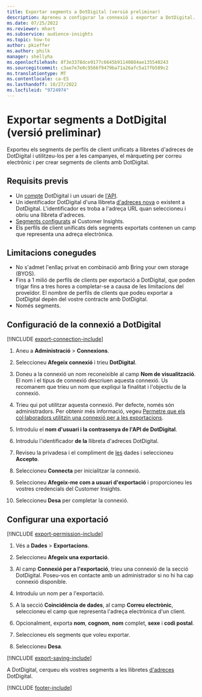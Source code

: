 ```yaml
---
title: Exportar segments a DotDigital (versió preliminar)
description: Apreneu a configurar la connexió i exportar a DotDigital.
ms.date: 07/25/2022
ms.reviewer: mhart
ms.subservice: audience-insights
ms.topic: how-to
author: pkieffer
ms.author: philk
manager: shellyha
ms.openlocfilehash: 8f3e3378dce9177c6645b91140884ae135540243
ms.sourcegitcommit: c3ae7e7e0c9566f9479ba71a26afc5a17fb589c2
ms.translationtype: MT
ms.contentlocale: ca-ES
ms.lasthandoff: 10/27/2022
ms.locfileid: "9724974"
---
```

# <a name="export-segments-to-dotdigital-preview"></a>Exportar segments a DotDigital (versió preliminar)

Exporteu els segments de perfils de client unificats a llibretes d'adreces de DotDigital i utilitzeu-los per a les campanyes, el màrqueting per correu electrònic i per crear segments de clients amb DotDigital.

## <a name="prerequisites"></a>Requisits previs

- Un [compte](https://dotdigital.com/) DotDigital i un usuari de [l'API](https://support.dotdigital.com/hc/articles/115001718730-How-do-I-create-an-API-user).
- Un identificador DotDigital d'una llibreta [d'adreces nova](https://support.dotdigital.com/hc/articles/212211968-Creating-an-address-book) o existent a DotDigital. L'identificador es troba a l'adreça URL quan seleccioneu i obriu una llibreta d'adreces.
- [Segments configurats](segments.md) al Customer Insights.
- Els perfils de client unificats dels segments exportats contenen un camp que representa una adreça electrònica.

## <a name="known-limitations"></a>Limitacions conegudes

- No s'admet l'enllaç privat en combinació amb Bring your own storage (BYOS).
- Fins a 1 milió de perfils de clients per exportació a DotDigital, que poden trigar fins a tres hores a completar-se a causa de les limitacions del proveïdor. El nombre de perfils de clients que podeu exportar a DotDigital depèn del vostre contracte amb DotDigital.
- Només segments.

## <a name="set-up-connection-to-dotdigital"></a>Configuració de la connexió a DotDigital

[!INCLUDE [export-connection-include](includes/export-connection-admn.md)]

1. Aneu a **Administració** > **Connexions**.

1. Seleccioneu **Afegeix connexió** i trieu **DotDigital**.

1. Doneu a la connexió un nom reconeixible al camp **Nom de visualització**. El nom i el tipus de connexió descriuen aquesta connexió. Us recomanem que trieu un nom que expliqui la finalitat i l'objectiu de la connexió.

1. Trieu qui pot utilitzar aquesta connexió. Per defecte, només són administradors. Per obtenir més informació, vegeu [Permetre que els col·laboradors utilitzin una connexió per a les exportacions](connections.md#allow-contributors-to-use-a-connection-for-exports).

1. Introduïu el **nom d'usuari i la contrasenya de l'API de DotDigital**.

1. Introduïu l'identificador **de la** llibreta d'adreces DotDigital.

1. Reviseu la privadesa i el compliment de [les](connections.md#data-privacy-and-compliance) dades i seleccioneu **Accepto**.

1. Seleccioneu **Connecta** per inicialitzar la connexió.

1. Seleccioneu **Afegeix-me com a usuari d'exportació** i proporcioneu les vostres credencials del Customer Insights.

1. Seleccioneu **Desa** per completar la connexió.

## <a name="configure-an-export"></a>Configurar una exportació

[!INCLUDE [export-permission-include](includes/export-permission.md)]

1. Vés a **Dades** > **Exportacions**.

1. Seleccioneu **Afegeix una exportació**.

1. Al camp **Connexió per a l'exportació**, trieu una connexió de la secció DotDigital. Poseu-vos en contacte amb un administrador si no hi ha cap connexió disponible.

1. Introduïu un nom per a l'exportació.

1. A la secció **Coincidència de dades**, al camp **Correu electrònic**, seleccioneu el camp que representa l'adreça electrònica d'un client.

1. Opcionalment, exporta **nom**, **cognom**, **nom** complet, **sexe** i **codi postal**.

1. Seleccioneu els segments que voleu exportar.

1. Seleccioneu **Desa**.

[!INCLUDE [export-saving-include](includes/export-saving.md)]

A DotDigital, cerqueu els vostres segments a les llibretes [d'adreces](https://support.dotdigital.com/hc/articles/212211968-Creating-an-address-book) DotDigital.

[!INCLUDE [footer-include](includes/footer-banner.md)]
